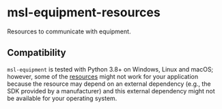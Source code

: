 # msl-equipment-resources

Resources to communicate with equipment.

## Compatibility
`msl-equipment` is tested with Python 3.8+ on Windows, Linux and macOS; however, some of the [resources] might not work for your application because the resource may depend on an external dependency (e.g., the SDK provided by a manufacturer) and this external dependency might not be available for your operating system.

[resources]: https://msl-equipment.readthedocs.io/en/latest/resources.html
